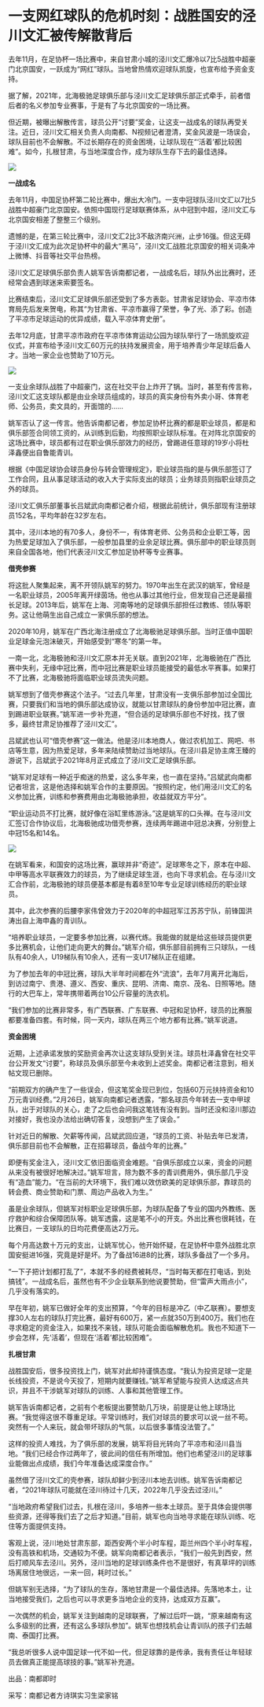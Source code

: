 # 一支网红球队的危机时刻：战胜国安的泾川文汇被传解散背后

去年11月，在足协杯一场比赛中，来自甘肃小城的泾川文汇爆冷以7比5战胜中超豪门北京国安，一跃成为“网红”球队。当地曾热情欢迎球队凯旋，也宣布给予资金支持。

据了解，2021年，北海极驰足球俱乐部与泾川文汇足球俱乐部正式牵手，前者借后者的名义参加专业赛事，于是有了与北京国安的一场比赛。

但近期，被曝出解散传言，球员公开“讨要”奖金，让这支一战成名的球队再受关注。近日，泾川文汇相关负责人向南都、N视频记者澄清，奖金风波是一场误会，球队目前也不会解散。不过长期存在的资金困境，让球队现在“‘活着’都比较困难”。如今，扎根甘肃，与当地深度合作，成为球队生存下去的最佳选择。

![](https://inews.gtimg.com/om_bt/OgfZ0wASpDfA_ZWVL1HzqV0X3vx0RgUVUEQMqfl670FqUAA/1000)

**一战成名**

去年11月，中国足协杯第二轮比赛中，爆出大冷门。一支中冠球队泾川文汇以7比5战胜中超豪门北京国安。依照中国现行足球联赛体系，从中冠到中超，泾川文汇与北京国安相差了整整三个级别。

遗憾的是，在第三轮比赛中，泾川文汇2比3不敌济南兴洲，止步16强。但这无碍于泾川文汇成为此次足协杯中的最大“黑马”，泾川文汇战胜北京国安的相关词条冲上微博、抖音等社交平台热榜。

泾川文汇足球俱乐部负责人姚军告诉南都记者，一战成名后，球队外出比赛时，还经常会遇到球迷来索要签名。

比赛结束后，泾川文汇足球俱乐部还受到了多方表彰。甘肃省足球协会、平凉市体育局先后发来贺电，称其“为甘肃省、平凉市赢得了荣誉，争了光、添了彩。创造了平凉市足球运动的优异成绩，载入平凉体育史册”。

去年12月底，甘肃平凉市政府在平凉市体育运动公园为球队举行了一场凯旋欢迎仪式，并宣布给予泾川文汇60万元的扶持发展资金，用于培养青少年足球后备人才。当地一家企业也赞助了10万元。

![](https://inews.gtimg.com/om_bt/OA0GrjFONOWp9S5maVTrcUBVzHYYhaD0_uCHfa32B-BJAAA/1000)

一支业余球队战胜了中超豪门，这在社交平台上炸开了锅。当时，甚至有传言称，泾川文汇这支球队都是由业余球员组成的，球员的真实身份有外卖小哥、体育老师、公务员，卖文具的，开面馆的……

姚军否认了这一传言。他告诉南都记者，参加足协杯比赛的都是职业球员，都是和俱乐部签合同领工资的，从训练到后勤，均按照职业球队标准。在对阵北京国安的这场比赛中，球员都有过在职业俱乐部效力的经历，曾踢进任意球的19岁小将杜泽鑫便出自鲁能青训。

根据《中国足球协会球员身份与转会管理规定》，职业球员指的是与俱乐部签订了工作合同，且从事足球活动的收入大于实际支出的球员；业务球员则指职业球员之外的球员。

泾川文汇俱乐部董事长吕斌武向南都记者介绍，根据此前统计，俱乐部现有注册球员152名，平均年龄在32岁左右。

其中，泾川本地的有70多人，身份不一，有体育老师、公务员和企业职工等，因为热爱足球加入了俱乐部，一般参加县里的业余足球比赛。俱乐部中的职业球员则来自全国各地，他们代表泾川文汇参加足协杯等专业赛事。

**借壳参赛**

将这批人聚集起来，离不开领队姚军的努力。1970年出生在武汉的姚军，曾经是一名职业球员，2005年离开绿茵场。他也从事过其他行业，但发现自己还是最擅长足球。2013年后，姚军在上海、河南等地的足球俱乐部担任过教练、领队等职务。这让他萌生出自己成立一家俱乐部的想法。

2020年10月，姚军在广西北海注册成立了北海极驰足球俱乐部。当时正值中国职业足球金元泡沫破灭，开始感受到“寒冬”的第一年。

一南一北，北海极驰和泾川文汇原本并无关联。直到2021年，北海极驰在广西比赛中失利，无缘中冠比赛，而中冠比赛是职业球员能接受的最低水平赛事。如果打不了比赛，北海极驰将面临职业球员流失问题。

姚军想到了借壳参赛这个法子。“过去几年里，甘肃没有一支俱乐部参加过全国比赛，只要我们和当地的俱乐部达成协议，就能以甘肃球队的身份参加中冠比赛，直到踢进职业联赛。”姚军进一步补充道，“但合适的足球俱乐部也不好找，找了很多，最终甘肃足协推荐了泾川文汇”。

吕斌武也认可“借壳参赛”这一做法。他是泾川本地商人，做过农机加工、网吧、书店等生意，因为热爱足球，多年来陆续赞助过当地球队。在泾川县足协主席王臻的游说下，吕斌武于2021年8月正式成立了泾川文汇足球俱乐部。

“姚军对足球有一种近乎痴迷的热爱，这么多年来，也一直在坚持。”吕斌武向南都记者坦言，这是他选择和姚军合作的主要原因。“按照约定，他们用泾川文汇的名义参加比赛，训练和参赛费用由北海极驰承担，收益就双方平分”。

“职业运动员不打比赛，就好像在浴缸里练游泳。”这是姚军的口头禅。在与泾川文汇签订合作协议后，北海极驰成功借壳参赛，连续两年踢进中冠总决赛，分别登上中冠15名和14名。

![](https://inews.gtimg.com/om_bt/OYMTA5crZ02LCOqznSjBHTFRRqAxfZ4wUv7eTNlkPVoCAAA/1000)

在姚军看来，和国安的这场比赛，赢球并非“奇迹”。足球寒冬之下，原本在中超、中甲等高水平联赛效力的球员，为了继续足球生涯，也向下寻求机会。在与泾川文汇合作前，北海极驰的球员便基本都是有着8至10年专业足球训练经历的职业球员。

其中，此次参赛的后腰李家伟曾效力于2020年的中超冠军江苏苏宁队，前锋国洪涛出自上海申鑫的青训队。

“培养职业球员，一定要多参加比赛，以赛代练。我能做的就是给这些球员提供更多比赛机会，让他们走向更大的舞台。”姚军介绍，俱乐部目前拥有三只球队，一线队有40余人，U19梯队有10余人，还有一支U17梯队正在组建。

为了参加去年的中冠比赛，球队大半年时间都在外“流浪”，去年7月离开北海后，到访过南宁、贵港、遵义、西安、重庆、昆明、济南、南京、茂名、日照等地。随行的大巴车上，常年携带着两台10公斤容量的洗衣机。

“我们参加的比赛非常多，有广西联赛、广东联赛、中冠和足协杯，球员的比赛服都要准备四套。有时候，同一天内，球队在两三个地方都有比赛。”姚军说道。

**资金困境**

近期，上述承诺发放的奖励资金再次让这支球队受到关注。球员杜泽鑫曾在社交平台公开发文“讨要”，称球员及俱乐部至今未收到上述奖金。南都记者注意到，相关帖文现已删除。

“前期双方的确产生了一些误会，但这笔奖金现已到位，包括60万元扶持资金和10万元青训经费。”2月26日，姚军向南都记者透露，“那名球员今年转去一支中甲球队，出于对球队的关心，走了之后也会问我这笔钱有没有到。当时还没和泾川那边对接好，我也没办法给出确切答复，没想到产生了误会。”

针对近日的解散、欠薪等传闻，吕斌武回应道，“球员的工资、补贴去年已发清，俱乐部目前也不会解散，正在招募球员，备战今年的比赛。”

即便有奖金注入，泾川文汇依旧面临资金难题。“自俱乐部成立以来，资金的问题从来没有被很好地解决过。”姚军坦言，除为数不多的青训费用外，俱乐部几乎没有“造血”能力。“在当前的大环境下，我们难以效仿欧美的足球俱乐部，靠球员的转会费、商业赞助和门票、周边产品收入为生。”

虽是业余球队，但姚军对标职业足球俱乐部，为球队配备了专业的国内外教练、医疗救护和综合保障团队等。姚军透露，这是笔不小的开支。外出比赛也很耗钱，在比赛日，一支球队的日均花费便高达2万元。

每个月高达数十万元的支出，让姚军忧心，他开始怀疑，在足协杯中意外战胜北京国安挺进16强，究竟是好是坏。为了备战16进8的比赛，球队多备战了一个多月。

“一下子把计划都打乱了”，本就不多的经费被耗尽，“当时每天都在打电话，到处搞钱”。一战成名后，虽然也有不少企业联系到他说要赞助，但“雷声大雨点小”，几乎没有落实的。

早在年初，姚军已做好全年的支出预算，“今年的目标是冲乙（中乙联赛）。要想支撑30人左右的球队打完比赛，最好有600万，紧一点就350万到400万。我们也在寻求稳定的资金注入，如果找不来钱，球队可能会面临解散危机。我也不知道下一步会怎样，先‘活着’，但现在‘活着’都比较困难”。

**扎根甘肃**

战胜国安后，很多投资找上门，姚军对此却持谨慎态度。“我认为投资足球一定是长线投资，不是说今天投了，短期内就要赚钱。”姚军希望能与投资人达成这点共识，并且不干涉姚军对球队的训练、人事和其他管理工作。

姚军告诉南都记者，之前有个老板提出要赞助几万块，前提是让他上球场比赛。“我觉得这很不尊重足球。平常训练时，我们对球员的要求可以说一丝不苟。突然有一个人来玩，就会带坏球队的气氛，以后很多事情没法管了。”

这样的投资人难找，为了俱乐部的发展，姚军将目光转向了平凉市和泾川县当地。“我们已经合作过两年了，彼此间的信任有所增加。他们也希望泾川的足球事业能做出点成绩，我们今年准备达成深度合作。”

虽然借了泾川文汇的壳参赛，球队却鲜少到泾川本地去训练。姚军告诉南都记者，“2021年球队可能就在泾川待过十几天，2022年几乎没去过泾川。”

“当地政府希望我们过去，扎根在泾川，多培养一些本土球员。至于具体会提供哪些资源，还得等我们去了之后才知道。”目前，姚军也向当地寻求能在球队训练、吃住等方面提供支持。

客观上说，泾川地处甘肃东部，距西安两个半小时车程，距兰州四个半小时车程，没有高铁和机场，交通较为不便。姚军向南都记者表示，“我们一般先到西安，然后打顺风车去泾川。另外，泾川当地的足球训练条件也不是很好，有真草坪的训练场离居住地很远，一来一回，耗时过长。”

但姚军别无选择，“为了球队的生存，落地甘肃是一个最佳选择。先落地本土，让当地接受我们，之后也可以寻求更多当地企业的支持，达成双方互赢”。

一次偶然的机会，姚军关注到越南的足球联赛，了解过后吓一跳，“原来越南有这么多级别的比赛，还有这么多球队参加”。姚军也想找机会让青训队的孩子们去越南、泰国打比赛。

“我总听很多人说中国足球一代不如一代，但足球靠的是传承，我有责任让年轻球员去做真正能提高球技的事。”姚军补充道。

出品：南都即时

采写：南都记者方诗琪实习生梁家铭

